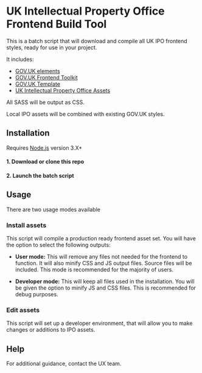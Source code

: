 # UK Intellectual Property Office Frontend Build Tool

This is a batch script that will download and compile all UK IPO frontend styles, ready for use in your project.

It includes:
- <a href="https://github.com/alphagov/govuk_elements">GOV.UK elements</a>
- <a href="https://github.com/alphagov/govuk_frontend_toolkit">GOV.UK Frontend Toolkit</a>
- <a href="https://github.com/alphagov/govuk_template">GOV.UK Template</a>
- <a href="https://github.com/intellectual-property-office/Assets">UK Intellectual Property Office Assets</a>

All SASS will be output as CSS. 

Local IPO assets will be combined with existing GOV.UK styles. 

## Installation

Requires <a href="https://nodejs.org/en/">Node.js</a> version 3.X+

#### 1. Download or clone this repo
#### 2. Launch the batch script

## Usage

There are two usage modes available

### Install assets

This script will compile a production ready frontend asset set. You will have the option to select the following outputs:

* <b>User mode:</b> This will remove any files not needed for the frontend to function. It will also minify CSS and JS output files. Source files will be included. This mode is recommended for the majority of users.

* <b>Developer mode:</b> This will keep all files used in the installation. You will be given the option to minify JS and CSS files. This is recommended for debug purposes. 

### Edit assets

This script will set up a developer environment, that will allow you to make changes or additions to IPO assets.

## Help

For additional guidance, contact the UX team.
